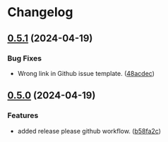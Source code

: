 # Changelog

## [0.5.1](https://github.com/tomshaw/mediable/compare/v0.5.0...v0.5.1) (2024-04-19)


### Bug Fixes

* Wrong link in Github issue template. ([48acdec](https://github.com/tomshaw/mediable/commit/48acdec841fd17bfb57c825ae8ee1cd8280fb785))

## [0.5.0](https://github.com/tomshaw/mediable/compare/v0.4.0...v0.5.0) (2024-04-19)


### Features

* added release please github workflow. ([b58fa2c](https://github.com/tomshaw/mediable/commit/b58fa2c866eb4d25085488d5c5e67692a36e7520))
